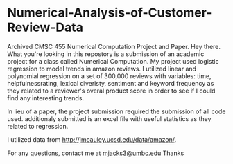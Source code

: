 # Numerical-Analysis-of-Customer-Review-Data
Archived CMSC 455 Numerical Computation Project and Paper.
Hey there. What you're looking in this repostory is a submission of an academic project for a class called Numerical Computation.
My project used logistic regression to model trends in amazon reviews. I utilized linear and polynomial regression on 
a set of 300,000 reviews with variables: time, helpfulnessrating, lexical diveristy, sentiment and keyword frequency 
as they related to a reviewer's overal product score in order to see if I could find any interesting trends. 

In lieu of a paper, the project submission required the submission of all code used. additionaly submitted is an excel file with useful
statistics as they related to regression.

I utilized data from http://jmcauley.ucsd.edu/data/amazon/.

For any questions, contact me at mjacks3@umbc.edu
Thanks
